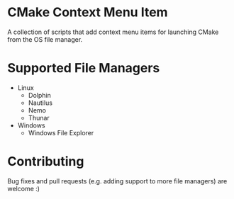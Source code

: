 # CMake Context Menu Item

A collection of scripts that add context menu items for launching CMake from the OS file manager.

# Supported File Managers

* Linux
  * Dolphin
  * Nautilus
  * Nemo
  * Thunar
* Windows
  * Windows File Explorer

# Contributing

Bug fixes and pull requests (e.g. adding support to more file managers) are welcome :)
